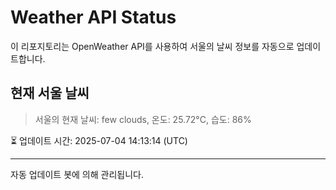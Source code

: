 
# Weather API Status

이 리포지토리는 OpenWeather API를 사용하여 서울의 날씨 정보를 자동으로 업데이트합니다.

## 현재 서울 날씨
> 서울의 현재 날씨: few clouds, 온도: 25.72°C, 습도: 86%

⏳ 업데이트 시간: 2025-07-04 14:13:14 (UTC)

---
자동 업데이트 봇에 의해 관리됩니다.
